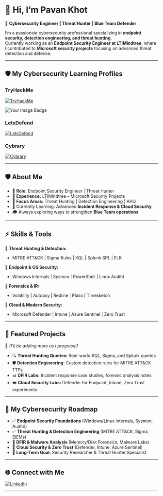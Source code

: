 # 👋 Hi, I’m Pavan Khot  

🚀 **Cybersecurity Engineer | Threat Hunter | Blue Team Defender**  

I’m a passionate cybersecurity professional specializing in **endpoint security, detection engineering, and threat hunting**.  
Currently working as an **Endpoint Security Engineer at LTIMindtree**, where I contributed to **Microsoft security projects** focusing on advanced threat detection and defense.  

---

## 🛡️ My Cybersecurity Learning Profiles

### TryHackMe
[![TryHackMe](https://img.shields.io/badge/TryHackMe-khotpavankumar27-red?logo=tryhackme&style=for-the-badge)](https://tryhackme.com/p/khotpavankumar27)  

<img src="https://tryhackme-badges.s3.amazonaws.com/khotpavankumar27.png" alt="Your Image Badge" />

### LetsDefend
[![LetsDefend](https://img.shields.io/badge/LetsDefend-khotpavankumar27-darkgreen?logo=defender&style=for-the-badge)](https://app.letsdefend.io/user/khotpavankumar27)

### Cybrary
[![Cybrary](https://img.shields.io/badge/Cybrary-EnviousSpider8264-blue?logo=cybersecurity&style=for-the-badge)](https://app.cybrary.it/profile/EnviousSpider8264)

---

## 🛡️ About Me  
- 🔐 **Role:** Endpoint Security Engineer | Threat Hunter  
- 🏢 **Experience:** LTIMindtree – Microsoft Security Projects  
- 🎯 **Focus Areas:** Threat Hunting | Detection Engineering | AHQ
- 🌱 Currently Learning: Advanced **Incident Response & Cloud Security**  
- 🎓 Always exploring ways to strengthen **Blue Team operations**  

---

## ⚡ Skills & Tools  

**🔹 Threat Hunting & Detection:**  
- MITRE ATT&CK | Sigma Rules | KQL | Splunk SPL | ELK  

**🔹 Endpoint & OS Security:**  
- Windows Internals | Sysmon | PowerShell | Linux Auditd  

**🔹 Forensics & IR:**  
- Volatility | Autopsy | Redline | Plaso | Timesketch  

**🔹 Cloud & Modern Security:**  
- Microsoft Defender | Intune | Azure Sentinel | Zero Trust  

---

## 📂 Featured Projects  
📌 *(I’ll be adding more as I progress!)*  

- 🔍 **Threat Hunting Queries:** Real-world KQL, Sigma, and Splunk queries  
- 🛡️ **Detection Engineering:** Custom detection rules for MITRE ATT&CK TTPs  
- 📊 **DFIR Labs:** Incident response case studies, forensic analysis notes  
- ☁️ **Cloud Security Labs:** Defender for Endpoint, Intune, Zero Trust experiments  

---

## 🎯 My Cybersecurity Roadmap  
- ✅ **Endpoint Security Foundations** (Windows/Linux Internals, Sysmon, Auditd)  
- ✅ **Threat Hunting & Detection Engineering** (MITRE ATT&CK, Sigma, SIEMs)  
- 🚧 **DFIR & Malware Analysis** (Memory/Disk Forensics, Malware Labs)  
- 🚧 **Cloud Security & Zero Trust** (Defender, Intune, Azure Sentinel)  
- 🎯 **Long-Term Goal:** Security Researcher & Threat Hunter Specialist  

---

## 🌐 Connect with Me  
[![LinkedIn](https://img.shields.io/badge/LinkedIn-blue?logo=linkedin&logoColor=white)](https://www.linkedin.com/in/pavankumar-khot-91a95b209/)  

---
